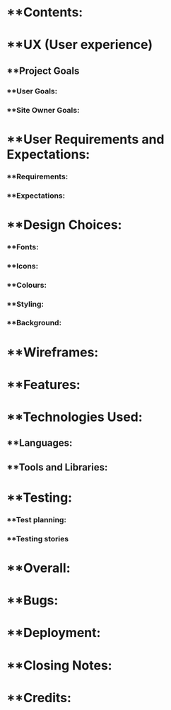 # **Contents:

# **UX (User experience)

## **Project Goals

### **User Goals:

### **Site Owner Goals:

# **User Requirements and Expectations:

### **Requirements:

### **Expectations:

# **Design Choices:

### **Fonts:

### **Icons:

### **Colours:

### **Styling:

### **Background:

# **Wireframes:

# **Features:

# **Technologies Used:

## **Languages:

## **Tools and Libraries:

# **Testing:

### **Test planning:

### **Testing stories

# **Overall:

# **Bugs:

# **Deployment:

# **Closing Notes:

# **Credits: